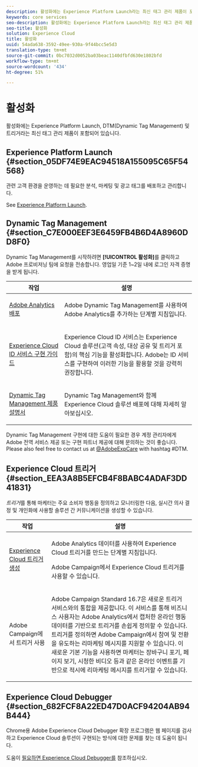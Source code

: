 ```yaml
---
description: 활성화에는 Experience Platform Launch라는 최신 태그 관리 제품이 포함되어 있습니다. DTM(Dynamic Tag Management) 및 트리거가 포함됩니다.
keywords: core services
seo-description: 활성화에는 Experience Platform Launch라는 최신 태그 관리 제품이 포함되어 있습니다. DTM(Dynamic Tag Management) 및 트리거가 포함됩니다.
seo-title: 활성화
solution: Experience Cloud
title: 활성화
uuid: 54ada638-3592-49ee-930a-9f44bcc5e5d3
translation-type: tm+mt
source-git-commit: 0bc7032d0052ba03beac1140dfbfd630e1802bfd
workflow-type: tm+mt
source-wordcount: '434'
ht-degree: 51%

---
```



# 활성화

활성화에는 Experience Platform Launch, DTM(Dynamic Tag Management) 및 트리거라는 최신 태그 관리 제품이 포함되어 있습니다.

## Experience Platform Launch {#section_05DF74E9EAC94518A155095C65F54568}

관련 고객 환경을 운영하는 데 필요한 분석, 마케팅 및 광고 태그를 배포하고 관리합니다.

See [Experience Platform Launch](https://docs.adobe.com/content/help/ko-KR/launch/using/intro/get-started/quick-start.html).

## Dynamic Tag Management {#section_C7E000EEF3E6459FB4B6D4A8960DD8F0}

Dynamic Tag Management를 시작하려면 **[!UICONTROL 활성화]**&#x200B;를 클릭하고 Adobe 프로비저닝 팀에 요청을 전송합니다. 영업일 기준 1~2일 내에 로그인 자격 증명을 받게 됩니다.

<table id="table_3241FF7CA0B242BFAFC68362A62AA0C7"> 
 <thead> 
  <tr> 
   <th colname="col1" class="entry"> 작업 </th> 
   <th colname="col2" class="entry"> 설명 </th> 
  </tr> 
 </thead>
 <tbody> 
  <tr> 
   <td colname="col1"> <p> <a href="https://docs.adobe.com/content/help/en/dtm/using/tools/analytics-dtm.html" format="html" scope="external"> Adobe Analytics 배포 </a> </p> </td> 
   <td colname="col2"> <p> Adobe Dynamic Tag Management를 사용하여 Adobe Analytics를 추가하는 단계별 지침입니다. </p> </td> 
  </tr> 
  <tr> 
   <td colname="col1"> <p> <a href="https://docs.adobe.com/content/help/en/id-service/using/implementation-guides/implementation-guides.html" format="html" scope="external"> Experience Cloud ID 서비스 구현 가이드 </a> </p> </td> 
   <td colname="col2"> <p>Experience Cloud ID 서비스는 Experience Cloud 솔루션(고객 속성, 대상 공유 및 트리거 포함)의 핵심 기능을 활성화합니다. Adobe는 ID 서비스를 구현하여 이러한 기능을 활용할 것을 강력히 권장합니다. </p> </td> 
  </tr> 
  <tr> 
   <td colname="col1"> <p> <a href="https://docs.adobe.com/content/help/ko-KR/dtm/using/dtm-home.html" format="https" scope="external"> Dynamic Tag Management 제품 설명서 </a> </p> </td> 
   <td colname="col2"> <p>Dynamic Tag Management와 함께 Experience Cloud 솔루션 배포에 대해 자세히 알아보십시오. </p> </td>
  </tr> 
 </tbody> 
</table>

Dynamic Tag Management 구현에 대한 도움이 필요한 경우 계정 관리자에게 Adobe 전역 서비스 제공 또는 구현 파트너 제공에 대해 문의하는 것이 좋습니다. Please also feel free to contact us at [@AdobeExpCare](https://twitter.com/AdobeExpCare) with hashtag #DTM.

## Experience Cloud 트리거 {#section_EEA3A8B5EFCB4F8BABC4ADAF3DD41831}

*트리거*&#x200B;를 통해 마케터는 주요 소비자 행동을 정의하고 모니터링한 다음, 실시간 의사 결정 및 개인화에 사용할 솔루션 간 커뮤니케이션을 생성할 수 있습니다.

<table id="table_AF6842470172429EA97C9B02163BD0C3"> 
 <thead> 
  <tr> 
   <th colname="col1" class="entry"> 작업 </th>
   <th colname="col2" class="entry"> 설명 </th>
  </tr> 
 </thead>
 <tbody> 
  <tr> 
   <td colname="col1"> <p> <a href="../activation/triggers.md#concept_887B30241B3E4DB0A2553B2996E2D4FB" format="dita" scope="local"> Experience Cloud 트리거 생성 </a> </p> </td> 
   <td colname="col2"> <p> Adobe Analytics 데이터를 사용하여 Experience Cloud 트리거를 만드는 단계별 지침입니다. </p> <p>Adobe Campaign에서 Experience Cloud 트리거를 사용할 수 있습니다. </p> </td>
  </tr>
  <tr> 
   <td colname="col1"> <p>Adobe Campaign에서 트리거 사용 </p> </td> 
   <td colname="col2"> <p> Adobe Campaign Standard 16.7은 새로운 트리거 서비스와의 통합을 제공합니다. 이 서비스를 통해 비즈니스 사용자는 Adobe Analytics에서 캡처한 온라인 행동 데이터를 기반으로 트리거를 손쉽게 정의할 수 있습니다. 트리거를 정의하면 Adobe Campaign에서 참여 및 전환을 유도하는 리마케팅 메시지를 지원할 수 있습니다. 이 새로운 기본 기능을 사용하면 마케터는 장바구니 포기, 페이지 보기, 시청한 비디오 등과 같은 온라인 이벤트를 기반으로 적시에 리마케팅 메시지를 트리거할 수 있습니다. </p> </td>
  </tr>
 </tbody>
</table>


## Experience Cloud Debugger {#section_682FCF8A22ED47D0ACF94204AB94B444}

Chrome용 Adobe Experience Cloud Debugger 확장 프로그램은 웹 페이지를 검사하고 Experience Cloud 솔루션이 구현되는 방식에 대한 문제를 찾는 데 도움이 됩니다.

도움이 [필요하면 Experience Cloud Debugger를](https://docs.adobe.com/content/help/ko-KR/debugger/using/experience-cloud-debugger.html) 참조하십시오.
